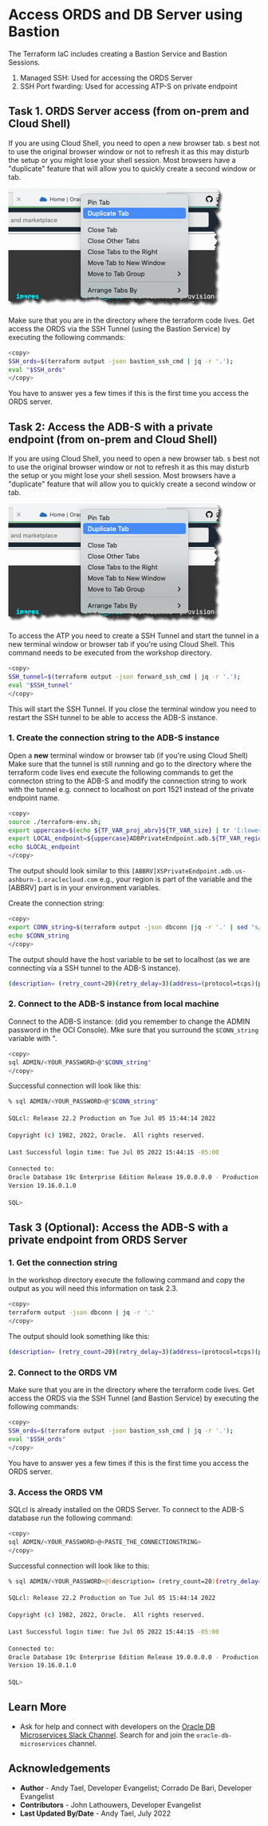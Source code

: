 # Access ORDS and DB Server using Bastion

The Terraform IaC includes creating a Bastion Service and Bastion Sessions.

1. Managed SSH: Used for accessing the ORDS Server
2. SSH Port fwarding: Used for accessing ATP-S on private endpoint

## Task 1. ORDS Server access (from on-prem and Cloud Shell)

If you are using Cloud Shell, you need to open a new browser tab. s best not to use the original browser window or not to refresh it as this may disturb the setup or you might lose your shell session. Most browsers have a "duplicate" feature that will allow you to quickly create a second window or tab.

![Duplicate Tab](images/duplicate-tab.png " ")

Make sure that you are in the directory where the terraform code lives. Get access the ORDS via the SSH Tunnel (using the Bastion Service) by executing the following commands:

```bash
<copy>
SSH_ords=$(terraform output -json bastion_ssh_cmd | jq -r '.');
eval "$SSH_ords"
</copy>
```

You have to answer yes a few times if this is the first time you access the ORDS server.

## Task 2: Access the ADB-S with a private endpoint (from on-prem and Cloud Shell)

If you are using Cloud Shell, you need to open a new browser tab. s best not to use the original browser window or not to refresh it as this may disturb the setup or you might lose your shell session. Most browsers have a "duplicate" feature that will allow you to quickly create a second window or tab.

![Duplicate Tab](images/duplicate-tab.png " ")

To access the ATP you need to create a SSH Tunnel and start the tunnel in a new terminal window or browser tab if you're using Cloud Shell. This command needs to be executed from the workshop directory.

```bash
<copy>
SSH_tunnel=$(terraform output -json forward_ssh_cmd | jq -r '.');
eval "$SSH_tunnel"
</copy>
```

This will start the SSH Tunnel. If you close the terminal window you need to restart the SSH tunnel to be able to access the ADB-S instance.

### 1. Create the connection string to the ADB-S instance

Open a **new** terminal window or browser tab (if you're using Cloud Shell) Make sure that the tunnel is still running and go to the directory where the terraform code lives end execute the following commands to get the connecton string to the ADB-S and modify the connection string to work with the tunnel e.g. connect to localhost on port 1521 instead of the private endpoint name.

```bash
<copy> 
source ./terraform-env.sh;
export uppercase=$(echo ${TF_VAR_proj_abrv}${TF_VAR_size} | tr '[:lower:]' '[:upper:]');
export LOCAL_endpoint=${uppercase}ADBPrivateEndpoint.adb.${TF_VAR_region}.oraclecloud.com; 
echo $LOCAL_endpoint
</copy>
```

The output should look similar to this `[ABBRV]XSPrivateEndpoint.adb.us-ashburn-1.oraclecloud.com` e.g., your region is part of the variable and the [ABBRV] part is in your environment variables.

Create the connection string:

```bash
<copy> 
export CONN_string=$(terraform output -json dbconn |jq -r '.' | sed "s/$LOCAL_endpoint/localhost/g" | sed "s/"\'"/"\""/g" | sed "s/yes/no/");
echo $CONN_string
</copy>
```

The output should have the host variable to be set to localhost (as we are connecting via a SSH tunnel to the ADB-S instance).

```bash
(description= (retry_count=20)(retry_delay=3)(address=(protocol=tcps)(port=1521)(host=**localhost**))(connect_data=(service_name=dvtweegblahblah_atdbxs_tp.adb.oraclecloud.com))(security=(ssl_server_dn_match=no)))
```

### 2. Connect to the ADB-S instance from local machine

Connect to the ADB-S instance: (did you remember to change the ADMIN password in the OCI Console). Mke sure that you surround the `$CONN_string` variable with ".

```bash
<copy>
sql ADMIN/<YOUR_PASSWORD>@"$CONN_string"
</copy>
```

Successful connection will look like this:

```bash
% sql ADMIN/<YOUR_PASSWORD>@"$CONN_string"

SQLcl: Release 22.2 Production on Tue Jul 05 15:44:14 2022

Copyright (c) 1982, 2022, Oracle.  All rights reserved.

Last Successful login time: Tue Jul 05 2022 15:44:15 -05:00

Connected to:
Oracle Database 19c Enterprise Edition Release 19.0.0.0.0 - Production
Version 19.16.0.1.0

SQL>
```

## Task 3 (Optional): Access the ADB-S with a private endpoint from ORDS Server

### 1. Get the connection string

In the workshop directory execute the following command and copy the output as you will need this information on task 2.3.

```bash
<copy>
terraform output -json dbconn | jq -r '.'
</copy>
```

The output should look something like this:

```bash
(description= (retry_count=20)(retry_delay=3)(address=(protocol=tcps)(port=1521)(host=ATXSADBPrivateEndpoint.adb.us-ashburn-1.oraclecloud.com))(connect_data=(service_name=dvtweeblahblah_atdbxs_tp.adb.oraclecloud.com))(security=(ssl_server_dn_match=yes)))
```

### 2. Connect to the ORDS VM

Make sure that you are in the directory where the terraform code lives. Get access the ORDS via the SSH Tunnel (and Bastion Service) by executing the following commands:

```bash
<copy>
SSH_ords=$(terraform output -json bastion_ssh_cmd | jq -r '.');
eval "$SSH_ords"
</copy>
```

You have to answer yes a few times if this is the first time you access the ORDS server.

### 3. Access the ORDS VM

SQLcl is already installed on the ORDS Server. To connect to the ADB-S database run the following command:

```bash
<copy>
sql ADMIN/<YOUR_PASSWORD>@<PASTE_THE_CONNECTIONSTRING>
</copy>
```

Successful connection will look like to this:

```bash
% sql ADMIN/<YOUR_PASSWORD>@(description= (retry_count=20)(retry_delay=3)(address=(protocol=tcps)(port=1521)(host=ATXSADBPrivateEndpoint.adb.us-ashburn-1.oraclecloud.com))(connect_data=(service_name=dvtweeblahblah_atdbxs_tp.adb.oraclecloud.com))(security=(ssl_server_dn_match=yes)))

SQLcl: Release 22.2 Production on Tue Jul 05 15:44:14 2022

Copyright (c) 1982, 2022, Oracle.  All rights reserved.

Last Successful login time: Tue Jul 05 2022 15:44:15 -05:00

Connected to:
Oracle Database 19c Enterprise Edition Release 19.0.0.0.0 - Production
Version 19.16.0.1.0

SQL>
```

## Learn More

* Ask for help and connect with developers on the [Oracle DB Microservices Slack Channel](https://bit.ly/oracle-database-microservices-slack).  Search for and join the `oracle-db-microservices` channel.

## Acknowledgements

* **Author** - Andy Tael, Developer Evangelist;
               Corrado De Bari, Developer Evangelist
* **Contributors** - John Lathouwers, Developer Evangelist
* **Last Updated By/Date** - Andy Tael, July 2022
